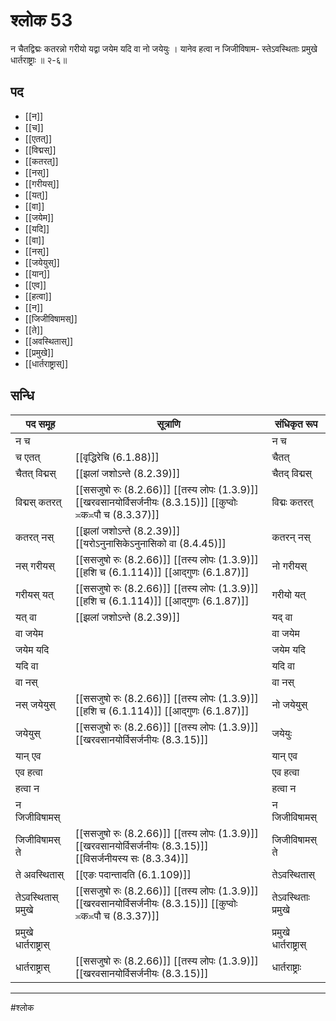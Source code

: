 # श्लोक 53

न चैतद्विद्मः कतरन्नो गरीयो
यद्वा जयेम यदि वा नो जयेयुः ।
यानेव हत्वा न जिजीविषाम-
स्तेऽवस्थिताः प्रमुखे धार्तराष्ट्राः ॥ २-६॥


## पद 

- [[न]]
- [[च]]
- [[एतत्]]
- [[विद्मस्]]
- [[कतरत्]]
- [[नस्]]
- [[गरीयस्]]
- [[यत्]]
- [[वा]]
- [[जयेम]]
- [[यदि]]
- [[वा]]
- [[नस्]]
- [[जयेयुस्]]
- [[यान्]]
- [[एव]]
- [[हत्वा]]
- [[न]]
- [[जिजीविषामस्]]
- [[ते]]
- [[अवस्थितास्]]
- [[प्रमुखे]]
- [[धार्तराष्ट्रास्]]

## सन्धि

| पद समूह | सूत्राणि | संधिकृत रूप |
| ----- | ----- | ----- |
| न च |  | न च |
| च एतत् |  [[वृद्धिरेचि (6.1.88)]] | चैतत् |
| चैतत् विद्मस् |  [[झलां जशोऽन्ते (8.2.39)]] | चैतद् विद्मस् |
| विद्मस् कतरत् |  [[ससजुषो रुः (8.2.66)]] [[तस्य लोपः (1.3.9)]] [[खरवसानयोर्विसर्जनीयः (8.3.15)]] [[कुप्वोः ≍क≍पौ च (8.3.37)]] | विद्मः कतरत् |
| कतरत् नस् |  [[झलां जशोऽन्ते (8.2.39)]] [[यरोऽनुनासिकेऽनुनासिको वा (8.4.45)]] | कतरन् नस् |
| नस् गरीयस् |  [[ससजुषो रुः (8.2.66)]] [[तस्य लोपः (1.3.9)]] [[हशि च (6.1.114)]] [[आद्गुणः (6.1.87)]] | नो गरीयस् |
| गरीयस् यत् |  [[ससजुषो रुः (8.2.66)]] [[तस्य लोपः (1.3.9)]] [[हशि च (6.1.114)]] [[आद्गुणः (6.1.87)]] | गरीयो यत् |
| यत् वा |  [[झलां जशोऽन्ते (8.2.39)]] | यद् वा |
| वा जयेम |  | वा जयेम |
| जयेम यदि |  | जयेम यदि |
| यदि वा |  | यदि वा |
| वा नस् |  | वा नस् |
| नस् जयेयुस् |  [[ससजुषो रुः (8.2.66)]] [[तस्य लोपः (1.3.9)]] [[हशि च (6.1.114)]] [[आद्गुणः (6.1.87)]] | नो जयेयुस् |
| जयेयुस् |  [[ससजुषो रुः (8.2.66)]] [[तस्य लोपः (1.3.9)]] [[खरवसानयोर्विसर्जनीयः (8.3.15)]] | जयेयुः |
| यान् एव |  | यान् एव |
| एव हत्वा |  | एव हत्वा |
| हत्वा न |  | हत्वा न |
| न जिजीविषामस् |  | न जिजीविषामस् |
| जिजीविषामस् ते |  [[ससजुषो रुः (8.2.66)]] [[तस्य लोपः (1.3.9)]] [[खरवसानयोर्विसर्जनीयः (8.3.15)]] [[विसर्जनीयस्य सः (8.3.34)]] | जिजीविषामस् ते |
| ते अवस्थितास् |  [[एङः पदान्तादति (6.1.109)]] | तेऽवस्थितास् |
| तेऽवस्थितास् प्रमुखे |  [[ससजुषो रुः (8.2.66)]] [[तस्य लोपः (1.3.9)]] [[खरवसानयोर्विसर्जनीयः (8.3.15)]] [[कुप्वोः ≍क≍पौ च (8.3.37)]] | तेऽवस्थिताः प्रमुखे |
| प्रमुखे धार्तराष्ट्रास् |  | प्रमुखे धार्तराष्ट्रास् |
| धार्तराष्ट्रास् |  [[ससजुषो रुः (8.2.66)]] [[तस्य लोपः (1.3.9)]] [[खरवसानयोर्विसर्जनीयः (8.3.15)]] | धार्तराष्ट्राः |


---

#श्लोक